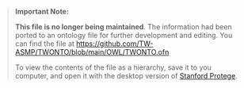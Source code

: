 >**Important Note:**
> 
>**This file is no longer being maintained**. The information had been ported to an ontology file for further development and editing. You can find the file at https://github.com/TW-ASMP/TWONTO/blob/main/OWL/TWONTO.ofn
>
> To view the contents of the file as a hierarchy, save it to you computer, and open it with the desktop version of [Stanford Protege](https://protege.stanford.edu/software.php).

